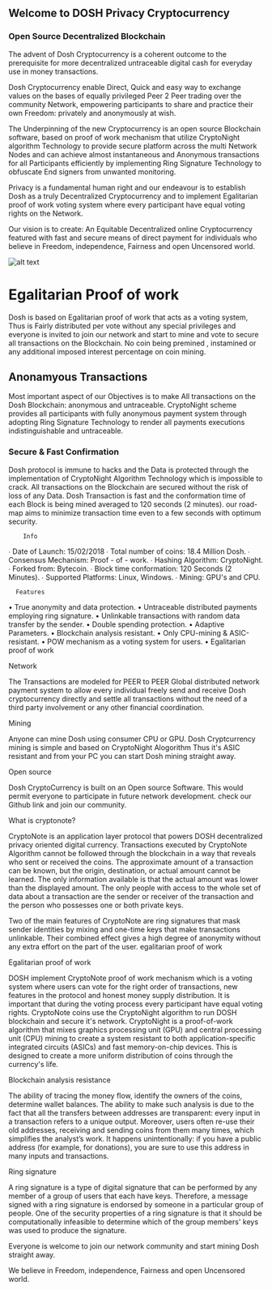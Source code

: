 ## Welcome to DOSH Privacy Cryptocurrency

### Open Source Decentralized Blockchain

  The advent of Dosh Cryptocurrency is a coherent outcome to the prerequisite for more decentralized untraceable digital cash for everyday use in money transactions. 

  Dosh Cryptocurrency enable Direct, Quick and easy way to exchange values on the bases of equally privileged Peer 2 Peer trading over the community Network, empowering participants to share and practice their own Freedom: privately and anonymously at wish.
  	
  The Underpinning of the new Cryptocurrency is an open source Blockchain software, based on proof of work mechanism that utilize CryptoNight algorithm Technology to provide secure platform across the multi Network Nodes and can achieve almost instantaneous and Anonymous transactions for all Participants efficiently by implementing Ring Signature Technology to obfuscate End signers from unwanted monitoring. 

  Privacy is a fundamental human right and our endeavour is to establish Dosh as a truly Decentralized Cryptocurrency and to implement Egalitarian proof of work voting system where every participant have equal voting rights on the Network.

  Our vision is to create: An Equitable Decentralized online Cryptocurrency featured with fast and secure means of direct payment for individuals who believe in Freedom, independence, Fairness and open Uncensored world.



[logo]: https://github.com/myDosh/DOSH/blob/master/dosh-icon.png

![alt text](https://raw.githubusercontent.com/username/DOSH/dosh-icon.png)


# Egalitarian Proof of work

Dosh is based on Egalitarian proof of work that acts as a voting system, Thus is Fairly distributed per vote without any special privileges and everyone is invited to join our network and start to mine and vote to secure all transactions on the Blockchain. No coin being premined , instamined or any additional imposed interest percentage on coin mining.

## Anonamyous Transactions

Most important aspect of our Objectives is to make All transactions on the Dosh Blockchain: anonymous and untraceable. CryptoNight scheme provides all participants with fully anonymous payment system through adopting Ring Signature Technology to render all payments executions indistinguishable and untraceable.

### Secure & Fast Confirmation

 Dosh protocol is immune to hacks and the Data is protected through the implementation of CryptoNight Algorithm Technology which is impossible to crack. All transactions on the Blockchain are secured without the risk of loss of any Data.
 Dosh Transaction is fast and the conformation time of each Block is being mined averaged to 120 seconds (2 minutes). our road-map aims to minimize transaction time even to a few seconds with optimum security.


        Info

 ∙ Date of Launch: 15/02/2018
 ∙ Total number of coins: 18.4 Million Dosh.
 ∙ Consensus Mechanism: Proof - of - work.
 ∙ Hashing Algorithm: CryptoNight.
 ∙ Forked from: Bytecoin.
 ∙ Block time conformation: 120 Seconds (2 Minutes).
 ∙ Supported Platforms: Linux, Windows.
 ∙ Mining: GPU's and CPU.

      Features                                      

•	True anonymity and data protection.
•	Untraceable distributed payments employing ring signature.
•	Unlinkable transactions with random data transfer by the sender.
•	Double spending protection.
•	Adaptive Parameters. 
•	Blockchain analysis resistant.
•	Only CPU-mining & ASIC-resistant.
•	POW mechanism as a voting system for users.
•	Egalitarian proof of work

 
Network

  The Transactions are modeled for PEER to PEER Global distributed network payment system to allow every individual freely send and receive Dosh cryptocurrency directly and settle all transactions without the need of a third party involvement or any other financial coordination. 

Mining

  Anyone can mine Dosh using consumer CPU or GPU. Dosh Cryptcurrency mining is simple and based on CryptoNight Alogorithm Thus it's ASIC resistant and from your PC you can start Dosh mining straight away.  

Open source

  Dosh CryptoCurrency is built on an Open source Software. This would permit everyone to participate in future network development. check our Github link and join our community. 

 What is cryptonote?
 
  CryptoNote is an application layer protocol that powers DOSH decentralized privacy oriented digital currency.
 Transactions executed by CryptoNote Algorithm cannot be followed through the blockchain in a way that reveals who sent or received the coins. The approximate amount of a transaction can be known, but the origin, destination, or actual amount cannot be learned. The only information available is that the actual amount was lower than the displayed amount. The only people with access to the whole set of data about a transaction are the sender or receiver of the transaction and the person who possesses one or both private keys.

  Two of the main features of CryptoNote are ring signatures that mask sender identities by mixing and one-time keys that make transactions unlinkable. Their combined effect gives a high degree of anonymity without any extra effort on the part of the user.
egalitarian proof of work

Egalitarian proof of work

  DOSH implement CryptoNote proof of work mechanism which is a voting system where users can vote for the right order of transactions, new features in the protocol and honest money supply distribution. It is important that during the voting process every participant have equal voting rights. CryptoNote coins use the CryptoNight algorithm to run DOSH blockchain and secure it's network. CryptoNight is a proof-of-work algorithm that mixes graphics processing unit (GPU) and central processing unit (CPU) mining to create a system resistant to both application-specific integrated circuits (ASICs) and fast memory-on-chip devices. This is designed to create a more uniform distribution of coins through the currency's life.

Blockchain analysis resistance

  The ability of tracing the money flow, identify the owners of the coins, determine wallet balances. The ability to make such analysis is due to the fact that all the transfers between addresses are transparent: every input in a transaction refers to a unique output. Moreover, users often re-use their old addresses, receiving and sending coins from them many times, which simplifies the analyst’s work. It happens unintentionally: if you have a public address (for example, for donations), you are sure to use this address in many inputs and transactions.

Ring signature

  A ring signature is a type of digital signature that can be performed by any member of a group of users that each have keys. Therefore, a message signed with a ring signature is endorsed by someone in a particular group of people. One of the security properties of a ring signature is that it should be computationally infeasible to determine which of the group members' keys was used to produce the signature.

 Everyone is welcome to join our network community and start mining Dosh straight away.
 
 We believe in Freedom, independence, Fairness and open Uncensored world.
